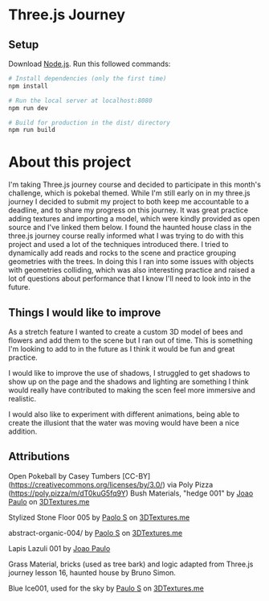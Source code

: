 # Three.js Journey

## Setup

Download [Node.js](https://nodejs.org/en/download/).
Run this followed commands:

```bash
# Install dependencies (only the first time)
npm install

# Run the local server at localhost:8080
npm run dev

# Build for production in the dist/ directory
npm run build
```

# About this project

I'm taking Three.js journey course and decided to participate in this month's challenge, which is pokebal themed. While I'm still early on in my three.js journey I decided to submit my project to both keep me accountable to a deadline, and to share my progress on this journey. It was great practice adding textures and importing a model, which were kindly provided as open source and I've linked them below. I found the haunted house class in the three.js journey course really informed what I was trying to do with this project and used a lot of the techniques introduced there. I tried to dynamically add reads and rocks to the scene and practice grouping geometries with the trees. In doing this I ran into some issues with objects with geometries colliding, which was also interesting practice and raised a lot of questions about performance that I know I'll need to look into in the future.

## Things I would like to improve

As a stretch feature I wanted to create a custom 3D model of bees and flowers and add them to the scene but I ran out of time. This is something I'm looking to add to in the future as I think it would be fun and great practice.

I would like to improve the use of shadows, I struggled to get shadows to show up on the page and the shadows and lighting are something I think would really have contributed to making the scen feel more immersive and realistic.

I would also like to experiment with different animations, being able to create the illusiont that the water was moving would have been a nice addition.

## Attributions

Open Pokeball by Casey Tumbers [CC-BY] (https://creativecommons.org/licenses/by/3.0/) via Poly Pizza (https://poly.pizza/m/dT0kuG5fq9Y)
Bush Materials, "hedge 001" by [Joao Paulo](https://3dtextures.me/2022/02/24/hedge-001/) on [3DTextures.me](https://3dtextures.me/)

Stylized Stone Floor 005 by [Paolo S](https://3dtextures.me/2022/05/21/stylized-stone-floor-005/) on [3DTextures.me](https://3dtextures.me)

abstract-organic-004/ by [Paolo S](https://3dtextures.me/2021/06/14/abstract-organic-004/) on [3DTextures.me](https://3dtextures.me)

Lapis Lazuli 001 by [Joao Paulo](https://3dtextures.me/2018/08/17/lapis-lazuli-001/)

Grass Material, bricks (used as tree bark) and logic adapted from Three.js journey lesson 16, haunted house by Bruno Simon.

Blue Ice001, used for the sky by [Paulo S](https://3dtextures.me/2018/11/28/blue-ice-001/) on [3DTextures.me](https://3dtextures.me)
